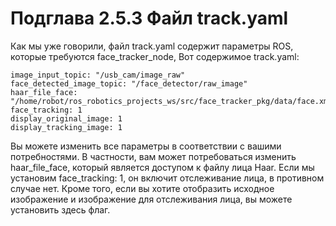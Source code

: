# Подглава 2.5.3 Файл track.yaml

Как мы уже говорили, файл track.yaml содержит параметры ROS, которые требуются face\_tracker\_node, Вот содержимое track.yaml:

```text
image_input_topic: "/usb_cam/image_raw" 
face_detected_image_topic: "/face_detector/raw_image" 
haar_file_face: "/home/robot/ros_robotics_projects_ws/src/face_tracker_pkg/data/face.xml"
face_tracking: 1
display_original_image: 1
display_tracking_image: 1
```

Вы можете изменить все параметры в соответствии с вашими потребностями. В частности, вам может потребоваться изменить haar\_file\_face, который является доступом к файлу лица Haar. Если мы установим face\_tracking: 1, он включит отслеживание лица, в противном случае нет. Кроме того, если вы хотите отобразить исходное изображение и изображение для отслеживания лица, вы можете установить здесь флаг.

